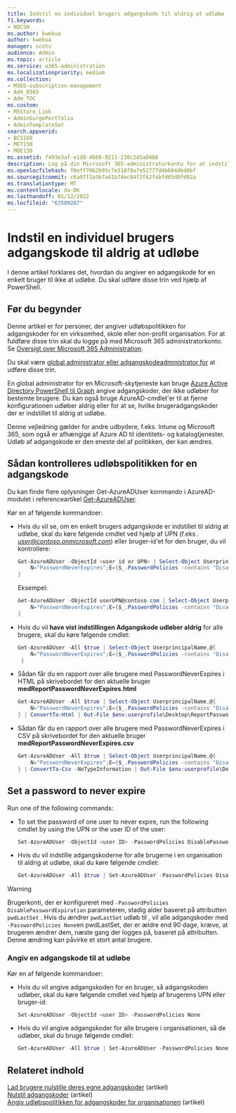 ```yaml
---
title: Indstil en individuel brugers adgangskode til aldrig at udløbe
f1.keywords:
- NOCSH
ms.author: kwekua
author: kwekua
manager: scotv
audience: Admin
ms.topic: article
ms.service: o365-administration
ms.localizationpriority: medium
ms.collection:
- M365-subscription-management
- Adm_O365
- Adm_TOC
ms.custom:
- MSStore_Link
- AdminSurgePortfolio
- AdminTemplateSet
search.appverid:
- BCS160
- MET150
- MOE150
ms.assetid: f493e3af-e1d8-4668-9211-230c245a0466
description: Log på din Microsoft 365-administratorkonto for at indstille nogle individuelle brugeradgangskoder til aldrig at udløbe ved hjælp Windows PowerShell.
ms.openlocfilehash: f0eff70b2b95c7e318f8a7e52777d4b684dbd8bf
ms.sourcegitcommit: c6a97f2a5b7a41b74ec84f2f62fabfd65d8fd92a
ms.translationtype: MT
ms.contentlocale: da-DK
ms.lasthandoff: 01/12/2022
ms.locfileid: "63589287"
---
```

# <a name="set-an-individual-users-password-to-never-expire"></a>Indstil en individuel brugers adgangskode til aldrig at udløbe

I denne artikel forklares det, hvordan du angiver en adgangskode for en enkelt bruger til ikke at udløbe. Du skal udføre disse trin ved hjælp af PowerShell.

## <a name="before-you-begin"></a>Før du begynder

Denne artikel er for personer, der angiver udløbspolitikken for adgangskoder for en virksomhed, skole eller non-profit organisation. For at fuldføre disse trin skal du logge på med Microsoft 365 administratorkonto. Se [Oversigt over Microsoft 365 Administration](/microsoft-365/admin/admin-overview/admin-center-overview?view=o365-worldwide).

Du skal være [global administrator eller adgangskodeadministrator for](about-admin-roles.md) at udføre disse trin.

En global administrator for en Microsoft-skytjeneste kan bruge [Azure Active Directory PowerShell til Graph](/powershell/azure/active-directory/install-adv2) angive adgangskoder, der ikke udløber for bestemte brugere. Du kan også bruge [](/powershell/module/Azuread) AzureAD-cmdlet'er til at fjerne konfigurationen udløber aldrig eller for at se, hvilke brugeradgangskoder der er indstillet til aldrig at udløbe.

Denne vejledning gælder for andre udbydere, f.eks. Intune og Microsoft 365, som også er afhængige af Azure AD til identitets- og katalogtjenester. Udløb af adgangskode er den eneste del af politikken, der kan ændres.


## <a name="how-to-check-the-expiration-policy-for-a-password"></a>Sådan kontrolleres udløbspolitikken for en adgangskode

Du kan finde flere oplysninger Get-AzureADUser kommando i AzureAD-modulet i referenceartikel [Get-AzureADUser](/powershell/module/Azuread/Get-AzureADUser).

Kør en af følgende kommandoer:

- Hvis du vil se, om en enkelt brugers adgangskode er indstillet til aldrig at udløbe, skal du køre følgende cmdlet ved hjælp af UPN (f.eks *. user@contoso.onmicrosoft.com*) eller bruger-id'et for den bruger, du vil kontrollere:

    ```powershell
    Get-AzureADUser -ObjectId <user id or UPN> | Select-Object UserprincipalName,@{
        N="PasswordNeverExpires";E={$_.PasswordPolicies -contains "DisablePasswordExpiration"}
    }
    ```

    Eksempel:

    ```powershell
    Get-AzureADUser -ObjectId userUPN@contoso.com | Select-Object UserprincipalName,@{
        N="PasswordNeverExpires";E={$_.PasswordPolicies -contains "DisablePasswordExpiration"}
    }
    ```

- Hvis du vil **have vist indstillingen Adgangskode udløber aldrig** for alle brugere, skal du køre følgende cmdlet:

    ```powershell
    Get-AzureADUser -All $true | Select-Object UserprincipalName,@{
        N="PasswordNeverExpires";E={$_.PasswordPolicies -contains "DisablePasswordExpiration"}
     }
    ```

- Sådan får du en rapport over alle brugere med PasswordNeverExpires i HTML på skrivebordet for den aktuelle bruger  **medReportPasswordNeverExpires.html**

    ```powershell
    Get-AzureADUser -All $true | Select-Object UserprincipalName,@{
        N="PasswordNeverExpires";E={$_.PasswordPolicies -contains "DisablePasswordExpiration"}
    } | ConvertTo-Html | Out-File $env:userprofile\Desktop\ReportPasswordNeverExpires.html
    ```

- Sådan får du en rapport over alle brugere med PasswordNeverExpires i CSV på skrivebordet for den aktuelle bruger **medReportPasswordNeverExpires.csv**

    ```powershell
    Get-AzureADUser -All $true | Select-Object UserprincipalName,@{
        N="PasswordNeverExpires";E={$_.PasswordPolicies -contains "DisablePasswordExpiration"}
    } | ConvertTo-Csv -NoTypeInformation | Out-File $env:userprofile\Desktop\ReportPasswordNeverExpires.csv

## Set a password to never expire

Run one of the following commands:

- To set the password of one user to never expire, run the following cmdlet by using the UPN or the user ID of the user:

    ```powershell
    Set-AzureADUser -ObjectId <user ID> -PasswordPolicies DisablePasswordExpiration
    ```

- Hvis du vil indstille adgangskoderne for alle brugerne i en organisation til aldrig at udløbe, skal du køre følgende cmdlet:

    ```powershell
    Get-AzureADUser -All $true | Set-AzureADUser -PasswordPolicies DisablePasswordExpiration
    ```

> [!WARNING]
> Brugerkonti, der er konfigureret med `-PasswordPolicies DisablePasswordExpiration` parameteren, stadig alder baseret på attributten `pwdLastSet` . Hvis du ændrer `pwdLastSet` udløb til , vil alle adgangskoder med `-PasswordPolicies None`en pwdLastSet, der er ældre end 90 dage, kræve, at brugeren ændrer dem, næste gang der logges på, baseret på attributten. Denne ændring kan påvirke et stort antal brugere.

### <a name="set-a-password-to-expire"></a>Angiv en adgangskode til at udløbe

Kør en af følgende kommandoer:

- Hvis du vil angive adgangskoden for en bruger, så adgangskoden udløber, skal du køre følgende cmdlet ved hjælp af brugerens UPN eller bruger-id:

    ```powershell
    Set-AzureADUser -ObjectId <user ID> -PasswordPolicies None
    ```

- Hvis du vil angive adgangskoder for alle brugere i organisationen, så de udløber, skal du bruge følgende cmdlet:

    ```powershell
    Get-AzureADUser -All $true | Set-AzureADUser -PasswordPolicies None
    ```

## <a name="related-content"></a>Relateret indhold

[Lad brugere nulstille deres egne adgangskoder](../add-users/let-users-reset-passwords.md) (artikel)\
[Nulstil adgangskoder](../add-users/reset-passwords.md) (artikel)\
[Angiv udløbspolitikken for adgangskoder for organisationen](../manage/set-password-expiration-policy.md) (artikel)
